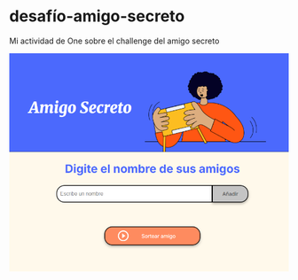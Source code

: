 # desafío-amigo-secreto

Mi actividad de One sobre el challenge del amigo secreto

![alt text](./assets/image.png)